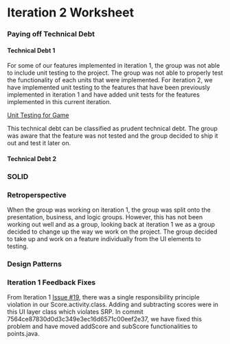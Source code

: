 Iteration 2 Worksheet
=====================

### Paying off Technical Debt

#### Technical Debt 1
For some of our features implemented in iteration 1, the group was not able to include unit testing to the project. The group was not able to properly test the functionality of each units that were implemented. For iteration 2, we have implemented unit testing to the features that have been previously implemented in iteration 1 and have added unit tests for the features implemented in this current iteration.

[Unit Testing for Game](https://code.cs.umanitoba.ca/winter-2022-a01/group-10/sport-box-score-manager/-/commit/3e33f02b77e44e5b0ad3a893fcf2effcac6fbf1d)

This technical debt can be classified as prudent technical debt. The group was aware that the feature was not tested and the group decided to ship it out and test it later on.

#### Technical Debt 2




### SOLID


### Retroperspective
When the group was working on iteration 1, the group was split onto the presentation, business, and logic groups. However, this has not been working out well and as a group, looking back at iteration 1 we as a group decided to change up the way we work on the project. The group decided to take up and work on a feature individually from the UI elements to testing. 

### Design Patterns


### Iteration 1 Feedback Fixes
From Iteration 1 [Issue #19](https://code.cs.umanitoba.ca/winter-2022-a01/group-10/sport-box-score-manager/-/issues/19), there was a single responsibility principle violation in our Score.activity.class. Adding and subtracting scores were in this UI layer class which violates SRP. In commit 7564ce87830d0d3c349e3ec16d6571c00eef2e37, we have fixed this problem and have moved addScore and subScore functionalities to points.java.
